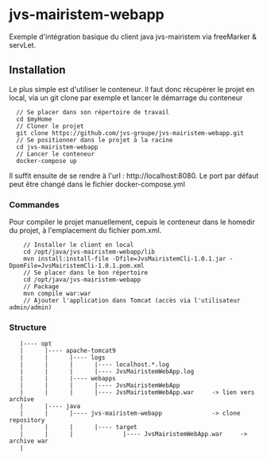 # jvs-mairistem-webapp

Exemple d'intégration basique du client java jvs-mairistem via freeMarker & servLet.

## Installation

Le plus simple est d'utiliser le conteneur. Il faut donc récupérer le projet en local, via un git clone par exemple et lancer le démarrage du conteneur

```
  // Se placer dans son répertoire de travail
  cd $myHome
  // Cloner le projet
  git clone https://github.com/jvs-groupe/jvs-mairistem-webapp.git
  // Se positionner dans le projet à la racine
  cd jvs-mairistem-webapp
  // Lancer le conteneur
  docker-compose up
```

Il suffit ensuite de se rendre à l'url : http://localhost:8080. Le port par défaut peut être changé dans le fichier docker-compose.yml


### Commandes

Pour compiler le projet manuellement, cepuis le conteneur dans le homedir du projet, à l'emplacement du fichier pom.xml.

```
    // Installer le client en local
    cd /opt/java/jvs-mairistem-webapp/lib
    mvn install:install-file -Dfile=JvsMairistemCli-1.0.1.jar -DpomFile=JvsMairistemCli-1.0.1.pom.xml
    // Se placer dans le bon répertoire
    cd /opt/java/jvs-mairistem-webapp
    // Package
    mvn compile war:war
    // Ajouter l'application dans Tomcat (accès via l'utilisateur admin/admin)
```

### Structure

```
   |---- opt
   |      |---- apache-tomcat9
   |      |      |---- logs
   |      |      |      |---- localhost.*.log
   |      |      |      |---- JvsMairistemWebApp.log
   |      |      |---- webapps
   |      |      |      |---- JvsMairistemWebApp
   |      |      |      |---- JvsMairistemWebApp.war     -> lien vers archive
   |      |---- java
   |      |      |---- jvs-mairistem-webapp              -> clone repository
   |      |      |      |---- target   
   |      |      |              |---- JvsMairistemWebApp.war     -> archive war
   |
```
